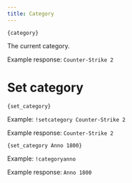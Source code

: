 ```yaml
---
title: Category
---
```


`{category}`

The current category.

Example response: `Counter-Strike 2`

# Set category

`{set_category}`

Example: `!setcategory Counter-Strike 2`

Example response: `Counter-Strike 2`

`{set_category Anno 1800}`

Example: `!categoryanno`

Example response: `Anno 1800`